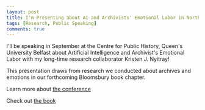 ```yaml
---
layout: post
title: I'm Presenting about AI and Archivists' Emotional Labor in Northern Ireland
tags: [Research, Public Speaking]
comments: true
---
```

I'll be speaking in September at the Centre for Public History, Queen's University Belfast about Artificial Intelligence and Archivist's Emotional Labor with my long-time research collaborator Kristen J. Nyitray! 

This presentation draws from research we conducted about archives and emotions in our forthcoming Bloomsbury book chapter.

Learn more about [the conference](https://www.qub.ac.uk/events/whats-on/listing/digitalpublichistoryinadividedworldqub12-13september.html)

Check out [the book](https://www.bloomsbury.com/us/emotions-and-archives-9781350415188/)
